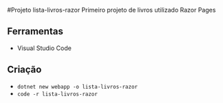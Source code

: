 #Projeto  lista-livros-razor
Primeiro projeto de livros utilizado Razor Pages

## Ferramentas
- Visual Studio Code

## Criação
- ```dotnet new webapp -o lista-livros-razor```
- ```code -r lista-livros-razor```
